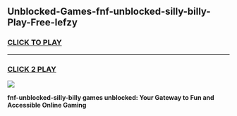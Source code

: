
## Unblocked-Games-fnf-unblocked-silly-billy-Play-Free-lefzy
<h3>
<a href="https://premium76.site?title=fnf-unblocked-silly-billy&ref=19M">CLICK TO PLAY</a></h3>
<hr>

<h3>
<a href="https://premium76.site?title=fnf-unblocked-silly-billy&ref=19M">CLICK 2 PLAY</a>
  
</h3>

<a href="https://premium76.site?title=fnf-unblocked-silly-billy&ref=19M"><img src="https://clearcache.store/games.png"></a>


**fnf-unblocked-silly-billy games unblocked: Your Gateway to Fun and Accessible Online Gaming**
